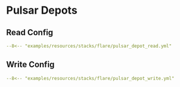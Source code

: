 # Pulsar Depots



## Read Config

```yaml title="pulsar_depot_read.yml"
--8<-- "examples/resources/stacks/flare/pulsar_depot_read.yml"
```

## Write Config

```yaml title="pulsar_depot_write.yml"
--8<-- "examples/resources/stacks/flare/pulsar_depot_write.yml"
```